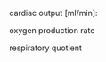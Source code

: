 <div class="w3-row">
<div class="w3-threequarter">

<bdl-animate-adobe src="Casti3.js" width="800" height="600" name="Casti3" fromid="idfmi" responsive="true"></bdl-animate-adobe>
<bdl-bind2a-text findex="800" aname="children.0.Cast3_Rest_PvCO2_text" convertor="1,133.322" prefix="PvCO2: " suffix=" mmHg" fixed="0"></bdl-bind2a-text>
<bdl-bind2a-text findex="806" aname="children.0.Cast3_Rest_SvO2_Procenta_text" convertor="100,1" prefix="SvO2: " suffix=" %" fixed="1"></bdl-bind2a-text>
<bdl-bind2a-text findex="803" aname="children.0.Cast3_Rest_pHv_text" prefix="pHv: " fixed="2"></bdl-bind2a-text>
<bdl-bind2a-text findex="799" aname="children.0.Cast3_Rest_PvO2_text" convertor="1,133.322" prefix="PvO2: " suffix=" mmHg" fixed="0"></bdl-bind2a-text>
<bdl-bind2a-text findex="798" aname="children.0.Cast3_Muscle_PvCO2_text" convertor="1,133.322" prefix="PvCO2: " suffix="mmHg" fixed="0"></bdl-bind2a-text>
<bdl-bind2a-text findex="805" aname="children.0.Cast3_Muscle_SvO2_Procenta_text" convertor="100,1" prefix="SvO2: " suffix=" %" fixed="1"></bdl-bind2a-text>
<bdl-bind2a-text findex="802" aname="children.0.Cast3_Muscle_pHv_text" prefix="pHv: " fixed="2"></bdl-bind2a-text>
<bdl-bind2a-text findex="797" aname="children.0.Cast3_Muscle_PvO2_text" convertor="1,133.322" prefix="PvO2: " suffix=" mmHg" fixed="0"></bdl-bind2a-text>
<bdl-bind2a-text findex="796" aname="children.0.Cast3_Kidney_PvCO2_text" convertor="1,133.322" prefix="PcCO2: " suffix=" mmHg" fixed="0"></bdl-bind2a-text>
<bdl-bind2a-text findex="804" aname="children.0.Cast3_Kidney_SvO2_Procenta_text" convertor="100,1" prefix="SvO2: " suffix=" %" fixed="1"></bdl-bind2a-text>
<bdl-bind2a-text findex="801" aname="children.0.Cast3_Kidney_pHv_text" prefix="pHv: " fixed="2"></bdl-bind2a-text>
<bdl-bind2a-text findex="795" aname="children.0.Cast3_Kidney_PvO2_text" convertor="1,133.322" prefix="PvO2: " suffix=" mmHg" fixed="0"></bdl-bind2a-text>
<bdl-bind2a-text findex="794" aname="children.0.Cast3_CtaCO2_text" convertor="22.3916,1" prefix="CaCO2: " suffix=" ml CO2/l" fixed="0"></bdl-bind2a-text>
<bdl-bind2a-text findex="793" aname="children.0.Cast3_CtaO2_text" convertor="22.3916,1" prefix="CaO2: " suffix=" ml O2/l" fixed="0"></bdl-bind2a-text>
<bdl-bind2a-text findex="792" aname="children.0.Cast3_PaCO2_text" convertor="1,133.322" prefix="PaCO2: " suffix=" mmHg" fixed="0"></bdl-bind2a-text>
<bdl-bind2a-text findex="791" aname="children.0.Cast3_SaO2_Procenta_text" convertor="100,1" prefix="SaO2: " suffix=" %"></bdl-bind2a-text>
<bdl-bind2a-text findex="790" aname="children.0.Cast3_pHa_text" prefix="pHa: " fixed="2"></bdl-bind2a-text>
<bdl-bind2a-text findex="789" aname="children.0.Cast3_PaO2_text" convertor="1,133.322" prefix="PaO2: " suffix=" mmHg" fixed="0"></bdl-bind2a-text>
<bdl-bind2a-text findex="788" aname="children.0.Cast3_CtvCO2_text" convertor="22.3916,1" prefix="CvCO2: " suffix=" ml CO2/l" fixed="0"></bdl-bind2a-text>
<bdl-bind2a-text findex="787" aname="children.0.Cast3_CtvO2_text" convertor="22.3916,1" prefix="CvO2: " suffix=" ml O2/l" fixed="0"></bdl-bind2a-text>
<bdl-bind2a-text findex="786" aname="children.0.Cast3_PvCO2_text" convertor="1,133.322" prefix="PvCO2: " suffix=" mmHg" fixed="0"></bdl-bind2a-text>
<bdl-bind2a-text findex="785" aname="children.0.Cast3_SvO2_Procenta_text" convertor="100,1" prefix="SvO2: " suffix=" %" fixed="1"></bdl-bind2a-text>
<bdl-bind2a-text findex="784" aname="children.0.Cast3_pHv_text" prefix="pHv: " fixed="2"></bdl-bind2a-text>
<bdl-bind2a-text findex="783" aname="children.0.Cast3_PvO2_text" convertor="1,133.322" prefix="PvO2: " suffix=" mmHg" fixed="0"></bdl-bind2a-text>
<bdl-bind2a-text findex="782" aname="children.0.Cast3_Rest_VDCO2_text" convertor="1343496,1" suffix=" ml CO2/min" fixed="0"></bdl-bind2a-text>
<bdl-bind2a-text findex="781" aname="children.0.Cast3_Rest_VDO2_text" convertor="1343496,1" suffix=" ml O2/min" fixed="0"></bdl-bind2a-text>
<bdl-bind2a-text findex="780" aname="children.0.Cast3_Muscle_VDCO2_text" convertor="1343496,1" suffix=" mlCO2/min" fixed="0"></bdl-bind2a-text>
<bdl-bind2a-text findex="779" aname="children.0.Cast3_Muscle_VDO2_text" convertor="1343496,1" suffix="ml O2/min" fixed="0"></bdl-bind2a-text>
<bdl-bind2a-text findex="778" aname="children.0.Cast3_Kidney_VDCO2_text" convertor="1343496,1" suffix=" ml CO2/min" fixed="0"></bdl-bind2a-text>
<bdl-bind2a-text findex="777" aname="children.0.Cast3_Kidney_VDO2_text" convertor="1343496,1" suffix=" ml O2/min" fixed="0"></bdl-bind2a-text>
<bdl-bind2a-text findex="776" aname="children.0.Cast3_Rest_DCO2_text" convertor="1343496,1" suffix=" ml CO2/min" fixed="0"></bdl-bind2a-text>
<bdl-bind2a-text findex="775" aname="children.0.Cast3_Rest_DO2__text" convertor="1343496,1" suffix=" ml O2/min" fixed="0"></bdl-bind2a-text>
<bdl-bind2a-text findex="774" aname="children.0.Cast3_Muscle_CO2_text" convertor="1343496,1" suffix=" ml CO2/min" fixed="0"></bdl-bind2a-text>
<bdl-bind2a-text findex="773" aname="children.0.Cast3_Muscle_DO2_text" convertor="1343496,1" suffix=" ml O2/min" fixed="0"></bdl-bind2a-text>
<bdl-bind2a-text findex="772" aname="children.0.Cast3_Kidney_CO2_text" convertor="1343496,1" suffix=" ml CO2/min" fixed="0"></bdl-bind2a-text>
<bdl-bind2a-text findex="770" aname="children.0.Cast3_Kidney_DO2_text" convertor="1343496,1" suffix=" ml O2/min" fixed="0"></bdl-bind2a-text>
<bdl-bind2a-text findex="769" aname="children.0.Cast3_DCO2_text" convertor="1343496,1" suffix=" ml CO2/min" fixed="0"></bdl-bind2a-text>
<bdl-bind2a-text findex="768" aname="children.0.Cast3_DO2_text" convertor="1343496,1" suffix=" ml O2/min" fixed="0"></bdl-bind2a-text>
<bdl-bind2a-text findex="767" aname="children.0.Cast3_VDCO2_text" convertor="1343496,1" suffix=" ml CO2/min" fixed="0"></bdl-bind2a-text>
<bdl-bind2a-text findex="766" aname="children.0.Cast3_VDO2_text" convertor="1343496,1" suffix=" ml O2/min" fixed="0"></bdl-bind2a-text>
<bdl-bind2a-text findex="765" aname="children.0.Cast3_MO2_text" convertor="1343496,1" prefix="VO2: " suffix=" ml/min" fixed="0"></bdl-bind2a-text>
<bdl-bind2a-text findex="764" aname="children.0.Cast3_MCO2_text" convertor="1343496,1" prefix="VCO2: " suffix=" ml/min" fixed="0"></bdl-bind2a-text>
<bdl-bind2a-text findex="763" aname="children.0.Cast3_Q_text" convertor="60000,1" prefix="Q: " suffix=" ml/min" fixed="0"></bdl-bind2a-text>
<bdl-bind2a-text findex="762" aname="children.0.Cast3_Rest_MCO2_text" convertor="1343496,1" prefix="VCO2: " suffix=" ml/min"></bdl-bind2a-text>
<bdl-bind2a-text findex="761" aname="children.0.Cast3_Rest_MO2_text" convertor="1343496,1" prefix="VO2: " suffix=" ml/min" fixed="0"></bdl-bind2a-text>
<bdl-bind2a-text findex="760" aname="children.0.Cast3_Muscle_MCO2_text" convertor="1343496,1" prefix="VCO2: " suffix=" ml/min" fixed="0"></bdl-bind2a-text>
<bdl-bind2a-text findex="759" aname="children.0.Cast3_Muscle_MO2_text" convertor="1343496,1" prefix="VO2: " suffix=" ml/min" fixed="0"></bdl-bind2a-text>
<bdl-bind2a-text findex="758" aname="children.0.Cast3_Kidney_MCO2_text" convertor="1343496,1" prefix="VCO2: " suffix=" ml/min" fixed="0"></bdl-bind2a-text>
<bdl-bind2a-text findex="757" aname="children.0.Cast3_Kidney_MO2_text" convertor="1343496,1" prefix="VO2: " suffix=" ml/min" fixed="1"></bdl-bind2a-text>
<bdl-bind2a-text findex="756" aname="children.0.Cast3_Rest_Q_text" convertor="60000,1" prefix="Q: " suffix=" ml/min" fixed="0"></bdl-bind2a-text>
<bdl-bind2a-text findex="755" aname="children.0.Cast3_Muscle_Q_text" convertor="60000,1" prefix="Q: " suffix=" ml/min" fixed="0"></bdl-bind2a-text>
<bdl-bind2a-text findex="754" aname="children.0.Cast3_Kidney_Q_text" convertor="60000,1" prefix="Q: " suffix=" ml/min" fixed="0"></bdl-bind2a-text>
<bdl-bind2a-text findex="753" aname="children.0.Cast3_Rest_Q_procenta_text" convertor="100,1" prefix="Q: " suffix=" %" fixed="1"></bdl-bind2a-text>
<bdl-bind2a-text findex="752" aname="children.0.Cast3_Muscle_Q_procenta_text" convertor="100,1" prefix="Q: " suffix=" %" fixed="1"></bdl-bind2a-text>
<bdl-bind2a-text findex="751" aname="children.0.Cast3_Kidney_Q_procenta_text" convertor="100,1" prefix="Q: " suffix=" %" fixed="1"></bdl-bind2a-text>
<bdl-bind2a-text findex="750" aname="children.0.Cast3_O2ER_Procenta3_text" convertor="100,1" prefix="O2ER: " suffix=" %" fixed="1"></bdl-bind2a-text>
<bdl-bind2a-text findex="745" aname="children.0.Cast3_Rest_MO2_Procenta_text" convertor="100,1" prefix="VO2: " suffix=" %"></bdl-bind2a-text>
<bdl-bind2a-text findex="759" aname="children.0.Cast3_Muscle_MO2_Procenta_text" convertor="100,1" prefix="VO2: " suffix=" %"></bdl-bind2a-text>
<bdl-bind2a-text findex="713" aname="children.0.Cast3_Kidney_MO2_Procenta_text" convertor="100,1" prefix="VO2: " suffix=" %" fixed="2"></bdl-bind2a-text>
<bdl-bind2a-text findex="744" aname="children.0.Cast3_Rest_O2ER_Procenta3_text" convertor="100,1" prefix="O2ER: " suffix=" %" fixed="1"></bdl-bind2a-text>
<bdl-bind2a-text findex="735" aname="children.0.Cast3_Muscle_O2ER_Procenta2_text" convertor="100,1" prefix="O2ER: " suffix=" %" fixed="1"></bdl-bind2a-text>
<bdl-bind2a-text findex="741" aname="children.0.Cast3_Kidney_O2ER_Procenta1_text" convertor="100,1" prefix="O2ER: " suffix=" %"></bdl-bind2a-text>
<bdl-bind2a findex="781" aname="children.0.children.58.Cast3_O2CervenaSipka3_anim" amin="0" amax="99" fmin="0" fmax="1"></bdl-bind2a>
<bdl-bind2a findex="779" aname="children.0.children.57.Cast3_O2CervenaSipka2_anim" amin="0" amax="99" fmin="0" fmax="1"></bdl-bind2a>
<bdl-bind2a findex="718" aname="children.0.children.56.Cast1_O2CervenaSipka1_anim" amin="0" amax="99" fmin="0" fmax="1"></bdl-bind2a>
<bdl-bind2a findex="809" aname="children.0.Cast3_ModrySvazek3_anim" amin="0" amax="99" fmin="0" fmax="0.0001"></bdl-bind2a>
<bdl-bind2a findex="809" aname="children.0.Cast3_CervenySvazek3_anim" amin="0" amax="99" fmin="0" fmax="0.0001"></bdl-bind2a>
<bdl-bind2a findex="807" aname="children.0.Cast3_ModrySvazek1_anim" amin="0" amax="99" fmin="0" fmax="0.0001"></bdl-bind2a>
<bdl-bind2a findex="807" aname="children.0.Cast3_CervenySvazek1_anim" amin="0" amax="99" fmin="0" fmax="0.0001"></bdl-bind2a>
<bdl-bind2a findex="808" aname="children.0.Cast3_ModrySvazek2_anim" amin="0" amax="99" fmin="0" fmax="0.0001"></bdl-bind2a>
<bdl-bind2a findex="808" aname="children.0.Cast3_CervenySvazek2_anim" amin="0" amax="99" fmin="0" fmax="0.0001"></bdl-bind2a>




</div>
<div class="w3-quarter">
cardiac output [ml/min]:<br/>
<bdl-range id="id15" title="" min="2000" max="20000" default="5400" step="1" maxlength="2"></bdl-range>

oxygen production rate <br/>
<bdl-range id="id12" title="" min="0" max="4000" default="250" step="1"></bdl-range>

respiratory quotient <br/>
<bdl-range id="id11" title="" min="0" max="1" default="0.85" step="0.01"></bdl-range>

<bdl-chartjs-time width="300" height="500" fromid="idfmi" labels="" initialdata="" refindex="807" refvalues="3"></bdl-chartjs-time>

</div>
</div>











































